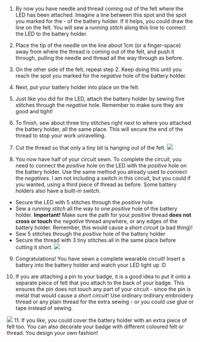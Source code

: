 1. By now you have needle and thread coming out of the felt where the LED has been attached. Imagine a line between this spot and the spot you marked for the - of the battery holder. If it helps, you could draw the line on the felt. You will sew a *running stitch* along this line to connect the LED to the battery holder. 

2. Place the tip of the needle on the line about 1cm (or a finger-space) away from where the thread is coming out of the felt, and push it through, pulling the needle and thread all the way through as before.

3. On the other side of the felt, repeat step 2. Keep doing this until you reach the spot you marked for the *negative* hole of the battery holder.

4. Next, put your battery holder into place on the felt.

5. Just like you did for the LED, attach the battery holder by sewing five stitches through the *negative* hole. Remember to make sure they are good and tight!

6. To finish, sew about three tiny stitches right next to where you attached the battery holder, all the same place. This will secure the end of the thread to stop your work unravelling.

7. Cut the thread so that only a tiny bit is hanging out of the felt. ![](/assets/tiny_stitches_triple_80_650.png)

8. You now have half of your circuit sewn. To complete the circuit, you need to connect the *positive* hole on the LED with the *positive* hole on the battery holder. Use the same method you already used to connect the *negatives*. I am not including a switch in this circuit, but you could if you wanted, using a third piece of thread as before. Some battery holders also have a built-in switch.
 * Secure the LED with 5 stitches through the *positive* hole
 * Sew a *running stitch* all the way to one *positive* hole of the battery holder. **Important!** Make sure the path for your *positive* thread **does not cross or touch** the *negative* thread anywhere, or any edges of the battery holder. Remember, this would cause a *short circuit* (a bad thing)!
 * Sew 5 stitches through the *positive* hole of the battery holder
 * Secure the thread with 3 tiny stitches all in the same place before cutting it short.
![](/assets/sewing_complete_double_100_650.png)
 
9. Congratulations! You have sewn a complete wearable circuit! Insert a battery into the battery holder and watch your LED light up :D

10. If you are attaching a pin to your badge, it is a good idea to put it onto a separate piece of felt that you attach to the back of your badge. This ensures the pin does not touch any part of your circuit - since the pin is metal that would cause a _short circuit_! Use ordinary ordinary embroidery thread or any plain thread for the extra sewing - or you could use glue or tape instead of sewing. 

 ![](/assets/badge_back_150_118_650.png) 
11. If you like, you could cover the battery holder with an extra piece of felt too. You can also decorate your badge with different coloured felt or thread. You design your own fashion!

